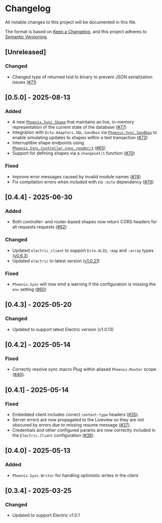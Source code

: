 # Changelog

All notable changes to this project will be documented in this file.

The format is based on [Keep a Changelog](https://keepachangelog.com/en/1.1.0/),
and this project adheres to [Semantic Versioning](https://semver.org/spec/v2.0.0.html).

## [Unreleased]

### Changed

- Changed type of returned txid to binary to prevent JSON serialization issues ([#71](https://github.com/electric-sql/phoenix_sync/pull/71))

## [0.5.0] - 2025-08-13

### Added

- A new [`Phoenix.Sync.Shape`](https://hexdocs.pm/phoenix_sync/Phoenix.Sync.Shape.html) that maintains an live, in-memory representation of the current state of the database ([#77](https://github.com/electric-sql/phoenix_sync/pull/77))
- Integration with `Ecto.Adapters.SQL.Sandbox` via [`Phoenix.Sync.Sandbox`](https://hexdocs.pm/phoenix_sync/Phoenix.Sync.Sandbox.html) to enable simulating updates to shapes within a test transaction ([#73](https://github.com/electric-sql/phoenix_sync/pull/73))
- Interruptible shape endpoints using [`Phoenix.Sync.Controller.sync_render/3`](https://hexdocs.pm/phoenix_sync/Phoenix.Sync.Controller.html#sync_render/3) ([#65](https://github.com/electric-sql/phoenix_sync/pull/65))
- Support for defining shapes via a `changeset/1` function ([#70](https://github.com/electric-sql/phoenix_sync/pull/70))

### Fixed

- Improve error messages caused by invalid module names ([#74](https://github.com/electric-sql/phoenix_sync/pull/74))
- Fix compilation errors when included with no `:ecto` dependency ([#79](https://github.com/electric-sql/phoenix_sync/pull/79))

## [0.4.4] - 2025-06-30

### Added

- Both controller- and router-based shapes now return CORS headers for all requests requests ([#62](https://github.com/electric-sql/phoenix_sync/pull/62))

### Changed

- Updated `electric_client` to support `Ecto.ULID`, `:map` and `:array` types ([v0.6.3](https://github.com/electric-sql/electric/releases/tag/%40core%2Felixir-client%400.6.3))
- Updated `electric` to latest version ([v1.0.21](https://github.com/electric-sql/electric/releases/tag/%40core%2Fsync-service%401.0.21))

### Fixed

- `Phoenix.Sync` will now emit a warning if the configuration is missing the `env` setting ([#60](https://github.com/electric-sql/phoenix_sync/pull/60))

## [0.4.3] - 2025-05-20

### Changed

- Updated to support latest Electric version (v1.0.13)

## [0.4.2] - 2025-05-14

### Fixed

- Correctly resolve sync macro Plug within aliased `Phoenix.Router` scope ([#40](https://github.com/electric-sql/phoenix_sync/pull/40)).

## [0.4.1] - 2025-05-14

### Fixed

- Embedded client includes correct `content-type` headers ([#35](https://github.com/electric-sql/phoenix_sync/pull/35)).
- Server errors are now propagated to the Liveview so they are not obscured by errors due to missing resume message ([#37](https://github.com/electric-sql/phoenix_sync/pull/37)).
- Credentials and other configured params are now correctly included in the `Electric.Client` configuration ([#38](https://github.com/electric-sql/phoenix_sync/pull/38)).

## [0.4.0] - 2025-05-13

### Added

- `Phoenix.Sync.Writer` for handling optimistic writes in the client

## [0.3.4] - 2025-03-25

### Changed

- Updated to support Electric v1.0.1
